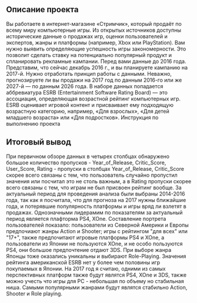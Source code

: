 
## **Описание проекта**

Вы работаете в интернет-магазине «Стримчик», который продаёт по всему миру компьютерные игры. Из открытых источников доступны исторические данные о продажах игр, оценки пользователей и экспертов, жанры и платформы (например, Xbox или PlayStation). Вам нужно выявить определяющие успешность игры закономерности. Это позволит сделать ставку на потенциально популярный продукт и спланировать рекламные кампании.
Перед вами данные до 2016 года. Представим, что сейчас декабрь 2016 г., и вы планируете кампанию на 2017-й. Нужно отработать принцип работы с данными. Неважно, прогнозируете ли вы продажи на 2017 год по данным 2016-го или же 2027-й — по данным 2026 года.
В наборе данных попадается аббревиатура ESRB (Entertainment Software Rating Board) — это ассоциация, определяющая возрастной рейтинг компьютерных игр. ESRB оценивает игровой контент и присваивает ему подходящую возрастную категорию, например, «Для взрослых», «Для детей младшего возраста» или «Для подростков».
Инструкция по выполнению проекта

## **Итоговый вывод**
При первичном обзоре данных в четырех столбцах обнаружено большое количество пропусков - Year_of_Release, Critic_Score, User_Score, Rating - пропуски в столбцах Year_of_Release, Critic_Score скорее всего связаны с тем, что пользователь случайно пропустил значения или посчитал это не столь важным, а в Rating пропуски скорее всего связаны с тем, что играм не был присвоен рейтинг вообще.
За актуальный период для проведения анализа были выбраны 2014-2016 года, так как я посчитала, что для прогноза на 2017 нужны ближайшие года, и потерявшие популярность платформы и игры вряд ли взлетят в продажах.
Однозначными лидерамим по показателям за актуальный период является плафторма PS4, XOne.
Составление портрета пользователей показало: пользователи из Северной Америки и Европы предпочиают жанры Action и Shooter; игры с рейтингом "для всех" или "17+", также предпочитают игровые платформы PS4 и XOne, а пользователи из Японии не пользуются XOne, и не особо пользуются PS4, они большое предпочтение отдают 3DS. При выборе жанра Японцы тоже оказались уникальны и выбирают Role-Playing. Значения рейтинга американской ESRB нет у более чем половины игр покупаемых в Японии.
На 2017 год я считаю, одними из самых перспективных платформ также будут являтся PS4, XOne и 3DS, также можно учесть что игры для PC - небольшая по объему но стабильная ниша. Самыми популярными жанрами будут являтся стабильно Action, Shooter и Role playing.

